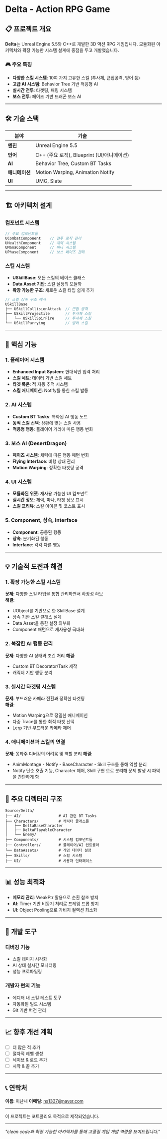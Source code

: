 # Delta - Action RPG Game

## 📋 프로젝트 개요

**Delta**는 Unreal Engine 5.5와 C++로 개발한 3D 액션 RPG 게임입니다. 
모듈화된 아키텍처와 확장 가능한 시스템 설계에 중점을 두고 개발했습니다.

### 🎮 주요 특징
- **다양한 스킬 시스템**: 10여 가지 고유한 스킬 (투사체, 근접공격, 방어 등)
- **고급 AI 시스템**: Behavior Tree 기반 적응형 AI
- **실시간 전투**: 타겟팅, 패링 시스템
- **보스 전투**: 페이즈 기반 드래곤 보스 AI

---

## 🛠 기술 스택

| 분야 | 기술 |
|------|------|
| **엔진** | Unreal Engine 5.5 |
| **언어** | C++ (주요 로직), Blueprint (UI/애니메이션) |
| **AI** | Behavior Tree, Custom BT Tasks |
| **애니메이션** | Motion Warping, Animation Notify |
| **UI** | UMG, Slate |

---

## 🏗 아키텍처 설계

### 컴포넌트 시스템
```cpp
// 주요 컴포넌트들
UCombatComponent    // 전투 로직 관리
UHealthComponent    // 체력 시스템
UManaComponent      // 마나 시스템  
UPhaseComponent     // 보스 페이즈 관리
```

### 스킬 시스템
- **USkillBase**: 모든 스킬의 베이스 클래스
- **Data Asset 기반**: 스킬 설정의 모듈화
- **확장 가능한 구조**: 새로운 스킬 타입 쉽게 추가

```cpp
// 스킬 상속 구조 예시
USkillBase
├── USkillCollisionAttack  // 근접 공격
├── USkillProjectile       // 투사체 스킬
│   └── USkillSpirFire     // 투사체 스킬 
└── USkillParrying         // 방어 스킬
```

---

## 🎯 핵심 기능

### 1. 플레이어 시스템
- **Enhanced Input System**: 현대적인 입력 처리
- **스킬 세트**: 데이터 기반 스킬 세트
- **타겟 록온**: 적 자동 추적 시스템
- **스킬 애니메이션**: Notify를 통한 스킬 발동

### 2. AI 시스템
- **Custom BT Tasks**: 특화된 AI 행동 노드
- **동적 스킬 선택**: 상황에 맞는 스킬 사용
- **적응형 행동**: 플레이어 거리에 따른 행동 변화

### 3. 보스 AI (DesertDragon)
- **페이즈 시스템**: 체력에 따른 행동 패턴 변화
- **Flying Interface**: 비행 상태 관리
- **Motion Warping**: 정확한 타겟팅 공격

### 4. UI 시스템
- **모듈화된 위젯**: 재사용 가능한 UI 컴포넌트
- **실시간 정보**: 체력, 마나, 타겟 정보 표시
- **스킬 프리뷰**: 스킬 아이콘 및 코스트 표시

### 5. Component, 상속, Interface
- **Component**: 공통된 행동
- **상속**: 분기화된 행동
- **Interface**: 각각 다른 행동

---

## 💡 기술적 도전과 해결

### 1. 확장 가능한 스킬 시스템
**문제**: 다양한 스킬 타입을 통합 관리하면서 확장성 확보  
**해결**: 
- UObject를 기반으로 한 SkillBase 설계
- 상속 기반 스킬 클래스 설계
- Data Asset을 통한 설정 외부화
- Component 패턴으로 재사용성 극대화

### 2. 복잡한 AI 행동 관리
**문제**: 다양한 AI 상태와 조건 처리
**해결**:
- Custom BT Decorator/Task 제작
- 캐릭터 기반 행동 분리

### 3. 실시간 타겟팅 시스템
**문제**: 부드러운 카메라 전환과 정확한 타겟팅  
**해결**:
- Motion Warping으로 정밀한 애니메이션
- 다중 Trace를 통한 최적 타겟 선택
- Lerp 기반 부드러운 카메라 제어

### 4. 애니메이션과 스킬의 연결
**문제**: 몽타주 디버깅의 어려움 및 역할 분리
**해결**:
- AnimMontage - Notify - BaseCharacter - Skill 구조를 통해 역할 분리
- Notify 단순 호출 기능, Character 제어, Skill 구현 으로 분리해 문제 발생 시 파악을 간단하게 함

---

## 📁 주요 디렉터리 구조

```
Source/Delta/
├── AI/                 # AI 관련 BT Tasks
├── Characters/         # 캐릭터 클래스들
│   ├── DeltaBaseCharacter
│   ├── DeltaPlayableCharacter  
│   └── Enemy/
├── Components/         # 시스템 컴포넌트들
├── Controllers/        # 플레이어/AI 컨트롤러
└── DataAssets/         # 게임 데이터 설정
├── Skills/             # 스킬 시스템
├── UI/                 # 사용자 인터페이스
```

---

## 📊 성능 최적화

- **메모리 관리**: WeakPtr 활용으로 순환 참조 방지
- **AI**: Timer 기반 비동기 처리로 프레임 드롭 방지
- **UI**: Object Pooling으로 가비지 컬렉션 최소화

---

## 🔧 개발 도구

### 디버깅 기능
- 스킬 데미지 시각화
- AI 상태 실시간 모니터링
- 성능 프로파일링

### 개발자 편의 기능
- 에디터 내 스킬 테스트 도구
- 자동화된 빌드 시스템
- Git 기반 버전 관리

---

## 📈 향후 개선 계획

- [ ] 더 많은 적 추가
- [ ] 절차적 레벨 생성
- [ ] 세이브 & 로드 추가
- [ ] 시작 & 끝 추가

---

## 📞 연락처

**이름**: 이난새
**이메일**: ns1337@naver.com

---

이 프로젝트는 포트폴리오 목적으로 제작되었습니다.

---

*"clean code와 확장 가능한 아키텍처를 통해 고품질 게임 개발 역량을 보여드립니다."*
